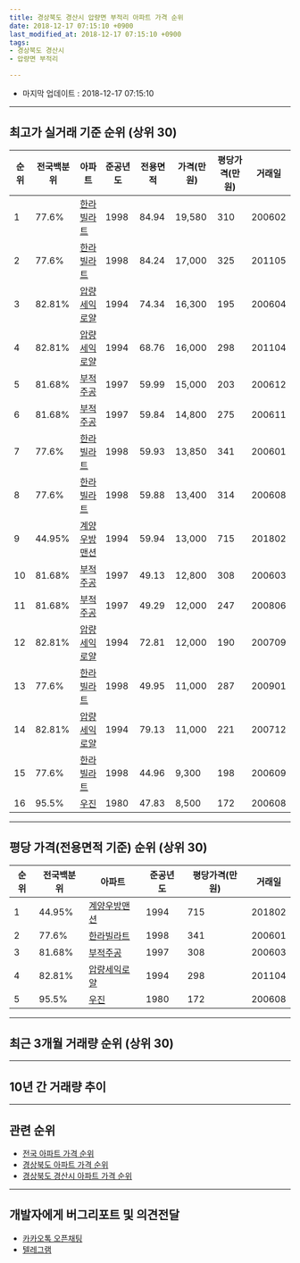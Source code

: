 ```yaml
---
title: 경상북도 경산시 압량면 부적리 아파트 가격 순위
date: 2018-12-17 07:15:10 +0900
last_modified_at: 2018-12-17 07:15:10 +0900
tags:
- 경상북도 경산시
- 압량면 부적리

---
```


* 마지막 업데이트 : 2018-12-17 07:15:10

---

## 최고가 실거래 기준 순위 (상위 30)


|순위|전국백분위|아파트|준공년도|전용면적|가격(만원)|평당가격(만원)|거래일|
|---|---|---|---|---|---|---|---|
|1|77.6%|[한라빌라트](https://search.naver.com/search.naver?query=%EA%B2%BD%EC%83%81%EB%B6%81%EB%8F%84+%EA%B2%BD%EC%82%B0%EC%8B%9C+%EC%95%95%EB%9F%89%EB%A9%B4+%EB%B6%80%EC%A0%81%EB%A6%AC+%ED%95%9C%EB%9D%BC%EB%B9%8C%EB%9D%BC%ED%8A%B8)|1998|84.94|19,580|310|200602|
|2|77.6%|[한라빌라트](https://search.naver.com/search.naver?query=%EA%B2%BD%EC%83%81%EB%B6%81%EB%8F%84+%EA%B2%BD%EC%82%B0%EC%8B%9C+%EC%95%95%EB%9F%89%EB%A9%B4+%EB%B6%80%EC%A0%81%EB%A6%AC+%ED%95%9C%EB%9D%BC%EB%B9%8C%EB%9D%BC%ED%8A%B8)|1998|84.24|17,000|325|201105|
|3|82.81%|[압량세익로얄](https://search.naver.com/search.naver?query=%EA%B2%BD%EC%83%81%EB%B6%81%EB%8F%84+%EA%B2%BD%EC%82%B0%EC%8B%9C+%EC%95%95%EB%9F%89%EB%A9%B4+%EB%B6%80%EC%A0%81%EB%A6%AC+%EC%95%95%EB%9F%89%EC%84%B8%EC%9D%B5%EB%A1%9C%EC%96%84)|1994|74.34|16,300|195|200604|
|4|82.81%|[압량세익로얄](https://search.naver.com/search.naver?query=%EA%B2%BD%EC%83%81%EB%B6%81%EB%8F%84+%EA%B2%BD%EC%82%B0%EC%8B%9C+%EC%95%95%EB%9F%89%EB%A9%B4+%EB%B6%80%EC%A0%81%EB%A6%AC+%EC%95%95%EB%9F%89%EC%84%B8%EC%9D%B5%EB%A1%9C%EC%96%84)|1994|68.76|16,000|298|201104|
|5|81.68%|[부적주공](https://search.naver.com/search.naver?query=%EA%B2%BD%EC%83%81%EB%B6%81%EB%8F%84+%EA%B2%BD%EC%82%B0%EC%8B%9C+%EC%95%95%EB%9F%89%EB%A9%B4+%EB%B6%80%EC%A0%81%EB%A6%AC+%EB%B6%80%EC%A0%81%EC%A3%BC%EA%B3%B5)|1997|59.99|15,000|203|200612|
|6|81.68%|[부적주공](https://search.naver.com/search.naver?query=%EA%B2%BD%EC%83%81%EB%B6%81%EB%8F%84+%EA%B2%BD%EC%82%B0%EC%8B%9C+%EC%95%95%EB%9F%89%EB%A9%B4+%EB%B6%80%EC%A0%81%EB%A6%AC+%EB%B6%80%EC%A0%81%EC%A3%BC%EA%B3%B5)|1997|59.84|14,800|275|200611|
|7|77.6%|[한라빌라트](https://search.naver.com/search.naver?query=%EA%B2%BD%EC%83%81%EB%B6%81%EB%8F%84+%EA%B2%BD%EC%82%B0%EC%8B%9C+%EC%95%95%EB%9F%89%EB%A9%B4+%EB%B6%80%EC%A0%81%EB%A6%AC+%ED%95%9C%EB%9D%BC%EB%B9%8C%EB%9D%BC%ED%8A%B8)|1998|59.93|13,850|341|200601|
|8|77.6%|[한라빌라트](https://search.naver.com/search.naver?query=%EA%B2%BD%EC%83%81%EB%B6%81%EB%8F%84+%EA%B2%BD%EC%82%B0%EC%8B%9C+%EC%95%95%EB%9F%89%EB%A9%B4+%EB%B6%80%EC%A0%81%EB%A6%AC+%ED%95%9C%EB%9D%BC%EB%B9%8C%EB%9D%BC%ED%8A%B8)|1998|59.88|13,400|314|200608|
|9|44.95%|[계양우방맨션](https://search.naver.com/search.naver?query=%EA%B2%BD%EC%83%81%EB%B6%81%EB%8F%84+%EA%B2%BD%EC%82%B0%EC%8B%9C+%EC%95%95%EB%9F%89%EB%A9%B4+%EB%B6%80%EC%A0%81%EB%A6%AC+%EA%B3%84%EC%96%91%EC%9A%B0%EB%B0%A9%EB%A7%A8%EC%85%98)|1994|59.94|13,000|715|201802|
|10|81.68%|[부적주공](https://search.naver.com/search.naver?query=%EA%B2%BD%EC%83%81%EB%B6%81%EB%8F%84+%EA%B2%BD%EC%82%B0%EC%8B%9C+%EC%95%95%EB%9F%89%EB%A9%B4+%EB%B6%80%EC%A0%81%EB%A6%AC+%EB%B6%80%EC%A0%81%EC%A3%BC%EA%B3%B5)|1997|49.13|12,800|308|200603|
|11|81.68%|[부적주공](https://search.naver.com/search.naver?query=%EA%B2%BD%EC%83%81%EB%B6%81%EB%8F%84+%EA%B2%BD%EC%82%B0%EC%8B%9C+%EC%95%95%EB%9F%89%EB%A9%B4+%EB%B6%80%EC%A0%81%EB%A6%AC+%EB%B6%80%EC%A0%81%EC%A3%BC%EA%B3%B5)|1997|49.29|12,000|247|200806|
|12|82.81%|[압량세익로얄](https://search.naver.com/search.naver?query=%EA%B2%BD%EC%83%81%EB%B6%81%EB%8F%84+%EA%B2%BD%EC%82%B0%EC%8B%9C+%EC%95%95%EB%9F%89%EB%A9%B4+%EB%B6%80%EC%A0%81%EB%A6%AC+%EC%95%95%EB%9F%89%EC%84%B8%EC%9D%B5%EB%A1%9C%EC%96%84)|1994|72.81|12,000|190|200709|
|13|77.6%|[한라빌라트](https://search.naver.com/search.naver?query=%EA%B2%BD%EC%83%81%EB%B6%81%EB%8F%84+%EA%B2%BD%EC%82%B0%EC%8B%9C+%EC%95%95%EB%9F%89%EB%A9%B4+%EB%B6%80%EC%A0%81%EB%A6%AC+%ED%95%9C%EB%9D%BC%EB%B9%8C%EB%9D%BC%ED%8A%B8)|1998|49.95|11,000|287|200901|
|14|82.81%|[압량세익로얄](https://search.naver.com/search.naver?query=%EA%B2%BD%EC%83%81%EB%B6%81%EB%8F%84+%EA%B2%BD%EC%82%B0%EC%8B%9C+%EC%95%95%EB%9F%89%EB%A9%B4+%EB%B6%80%EC%A0%81%EB%A6%AC+%EC%95%95%EB%9F%89%EC%84%B8%EC%9D%B5%EB%A1%9C%EC%96%84)|1994|79.13|11,000|221|200712|
|15|77.6%|[한라빌라트](https://search.naver.com/search.naver?query=%EA%B2%BD%EC%83%81%EB%B6%81%EB%8F%84+%EA%B2%BD%EC%82%B0%EC%8B%9C+%EC%95%95%EB%9F%89%EB%A9%B4+%EB%B6%80%EC%A0%81%EB%A6%AC+%ED%95%9C%EB%9D%BC%EB%B9%8C%EB%9D%BC%ED%8A%B8)|1998|44.96|9,300|198|200609|
|16|95.5%|[우진](https://search.naver.com/search.naver?query=%EA%B2%BD%EC%83%81%EB%B6%81%EB%8F%84+%EA%B2%BD%EC%82%B0%EC%8B%9C+%EC%95%95%EB%9F%89%EB%A9%B4+%EB%B6%80%EC%A0%81%EB%A6%AC+%EC%9A%B0%EC%A7%84)|1980|47.83|8,500|172|200608|


---

## 평당 가격(전용면적 기준) 순위 (상위 30)


|순위|전국백분위|아파트|준공년도|평당가격(만원)|거래일|
|---|---|---|---|---|---|
|1|44.95%|[계양우방맨션](https://search.naver.com/search.naver?query=%EA%B2%BD%EC%83%81%EB%B6%81%EB%8F%84+%EA%B2%BD%EC%82%B0%EC%8B%9C+%EC%95%95%EB%9F%89%EB%A9%B4+%EB%B6%80%EC%A0%81%EB%A6%AC+%EA%B3%84%EC%96%91%EC%9A%B0%EB%B0%A9%EB%A7%A8%EC%85%98)|1994|715|201802|
|2|77.6%|[한라빌라트](https://search.naver.com/search.naver?query=%EA%B2%BD%EC%83%81%EB%B6%81%EB%8F%84+%EA%B2%BD%EC%82%B0%EC%8B%9C+%EC%95%95%EB%9F%89%EB%A9%B4+%EB%B6%80%EC%A0%81%EB%A6%AC+%ED%95%9C%EB%9D%BC%EB%B9%8C%EB%9D%BC%ED%8A%B8)|1998|341|200601|
|3|81.68%|[부적주공](https://search.naver.com/search.naver?query=%EA%B2%BD%EC%83%81%EB%B6%81%EB%8F%84+%EA%B2%BD%EC%82%B0%EC%8B%9C+%EC%95%95%EB%9F%89%EB%A9%B4+%EB%B6%80%EC%A0%81%EB%A6%AC+%EB%B6%80%EC%A0%81%EC%A3%BC%EA%B3%B5)|1997|308|200603|
|4|82.81%|[압량세익로얄](https://search.naver.com/search.naver?query=%EA%B2%BD%EC%83%81%EB%B6%81%EB%8F%84+%EA%B2%BD%EC%82%B0%EC%8B%9C+%EC%95%95%EB%9F%89%EB%A9%B4+%EB%B6%80%EC%A0%81%EB%A6%AC+%EC%95%95%EB%9F%89%EC%84%B8%EC%9D%B5%EB%A1%9C%EC%96%84)|1994|298|201104|
|5|95.5%|[우진](https://search.naver.com/search.naver?query=%EA%B2%BD%EC%83%81%EB%B6%81%EB%8F%84+%EA%B2%BD%EC%82%B0%EC%8B%9C+%EC%95%95%EB%9F%89%EB%A9%B4+%EB%B6%80%EC%A0%81%EB%A6%AC+%EC%9A%B0%EC%A7%84)|1980|172|200608|


---

## 최근 3개월 거래량 순위 (상위 30)


<div style="width:100%;">
    <canvas id="deal_count_ranking" height="250"></canvas>
</div>


<script>
new Chart(document.getElementById("deal_count_ranking"), {
    type: 'horizontalBar',
    data: {
        labels: ['부적주공', '한라빌라트', '우진'],
        datasets: [{
            label: '실거래 수',
            data: [4, 1, 1],
            borderColor: "rgba(255, 0, 128, 1)",
            backgroundColor: "rgba(255, 0, 128, 0.5)",
            fill: false,
        }]
    },
    options: {
        responsive: true,
        title: {
            display: true,
            text: '최근 3개월 거래량 순위'
        },
        tooltips: {
            mode: 'index',
            intersect: false,
            callbacks: {
                title: function(tooltipItems, data) {
                    return "실거래 수:";
                },
                label: function(tooltipItem, data) {
                    return data.labels[tooltipItem.index] + ": " + tooltipItem.xLabel;
                }
            }
        },
        hover: {
            mode: 'nearest',
            intersect: true
        },
        scales: {
            xAxes: [{
                display: true,
                scaleLabel: {
                    display: true,
                    labelString: '실거래 수'
                },
                ticks: {
                    suggestedMin: 0,
                }
            }],
            yAxes: [{
                display: true,
                ticks: {
                    autoSkip: false,
                    callback: function(value, index, values) {
                        if (value.length > 15)
                            return value.substr(0, 13) + "...";
                        else
                            return value;
                    }
                },
                scaleLabel: {
                    display: false,
                }
            }]
        }
    }
});

</script>


---

## 10년 간 거래량 추이


<div style="width:100%;">
    <canvas id="deal_progress" height="250"></canvas>
</div>

<script>
new Chart(document.getElementById("deal_progress"), {
    type: 'line',
    data: {
        labels: ['200812','200901','200902','200903','200904','200905','200906','200907','200908','200909','200910','200911','200912','201001','201002','201003','201004','201005','201006','201007','201008','201009','201010','201011','201012','201101','201102','201103','201104','201105','201106','201107','201108','201109','201110','201111','201112','201201','201202','201203','201204','201205','201206','201207','201208','201209','201210','201211','201212','201301','201302','201303','201304','201305','201306','201307','201308','201309','201310','201311','201312','201401','201402','201403','201404','201405','201406','201407','201408','201409','201410','201411','201412','201501','201502','201503','201504','201505','201506','201507','201508','201509','201510','201511','201512','201601','201602','201603','201604','201605','201606','201607','201608','201609','201610','201611','201612','201701','201702','201703','201704','201705','201706','201707','201708','201709','201710','201711','201712','201801','201802','201803','201804','201805','201806','201807','201808','201809','201810','201811','201812'],
        datasets: [{
            label: '실거래 수',
            pointRadius: 1,
            data: [5, 2, 5, 4, 2, 6, 6, 3, 6, 7, 5, 2, 7, 4, 6, 9, 5, 1, 5, 1, 6, 2, 3, 6, 5, 10, 7, 15, 14, 9, 3, 7, 10, 7, 15, 3, 3, 3, 7, 5, 10, 3, 7, 6, 4, 2, 5, 4, 1, 4, 8, 9, 9, 3, 7, 3, 7, 9, 7, 10, 5, 5, 6, 4, 4, 6, 4, 4, 3, 4, 3, 5, 3, 6, 3, 13, 7, 6, 7, 5, 7, 4, 5, 5, 5, 3, 3, 6, 4, 4, 3, 4, 7, 4, 5, 3, 2, 0, 3, 1, 2, 6, 4, 4, 8, 2, 5, 4, 3, 5, 3, 5, 1, 4, 5, 2, 6, 2, 5, 1, 0],
            borderColor: "rgba(255, 201, 14, 1)",
            backgroundColor: "rgba(255, 201, 14, 0.5)",
            fill: true,
        }]
    },
    options: {
        responsive: true,
        title: {
            display: true,
            text: '10년간 거래량 추이'
        },
        tooltips: {
            mode: 'index',
            intersect: false,
        },
        hover: {
            mode: 'nearest',
            intersect: true
        },
        scales: {
            xAxes: [{
                display: true,
                scaleLabel: {
                    display: true,
                    labelString: '년/월'
                }
            }],
            yAxes: [{
                display: true,
                ticks: {
                    suggestedMin: 0,
                },
                scaleLabel: {
                    display: true,
                    labelString: '실거래 수'
                }
            }]
        }
    }
});

</script>


---

## 관련 순위

- [전국 아파트 가격 순위](https://inasie.github.io/apt-ranking/전국)
- [경상북도 아파트 가격 순위](https://inasie.github.io/apt-ranking/경상북도)
- [경상북도 경산시 아파트 가격 순위](https://inasie.github.io/apt-ranking/경상북도-경산시)


---

## 개발자에게 버그리포트 및 의견전달

- [카카오톡 오픈채팅](https://open.kakao.com/o/gLJUAP4)
- [텔레그램](https://t.me/inasie)

